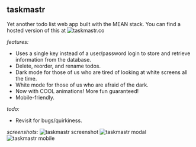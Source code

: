 ## taskmastr
Yet another todo list web app built with the MEAN stack. You can find a hosted version of this at ![taskmastr.co](www.taskmastr.co)

_features:_
- Uses a single key instead of a user/password login to store and retrieve information from the database.
- Delete, reorder, and rename todos.
- Dark mode for those of us who are tired of looking at white screens all the time.
- White mode for those of us who are afraid of the dark.
- Now with COOL animations! More fun guaranteed!
- Mobile-friendly.

_todo:_
- Revisit for bugs/quirkiness.

_screenshots:_
![taskmastr screenshot](https://raw.githubusercontent.com/patrickfatrick/taskmastr/master/screenshot.png)
![taskmastr modal](https://raw.githubusercontent.com/patrickfatrick/taskmastr/master/screenshot2.png)
![taskmastr mobile](https://raw.githubusercontent.com/patrickfatrick/taskmastr/master/screenshot3.png)

